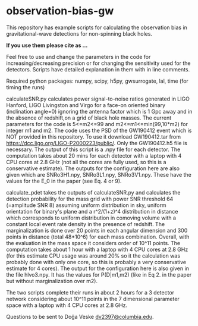 # observation-bias-gw

This repository has example scripts for calculating the observation bias in gravitational-wave detections for non-spinning black holes. 

**If you use them please cite as ...**

Feel free to use and change the parameters in the code for increasing/decreasing precision or for changing the sensitivity used for the detectors. Scripts have detailed explanation in them with in line comments.

Required python packages: numpy, scipy, h5py, gwsurrogate, lal, time (for timing the runs)

calculateSNR.py calculates power signal-to-noise ratios generated in LIGO Hanford, LIGO Livingston and Virgo for a face-on oriented binary (inclination angle=0) ignoring the antenna factor which is 1 Gpc away and in the absence of redshift,on a grid of black hole masses. The current parameters for the code is 5<=m2<=99 and m2<=m1<=min(99,10\*m2) for integer m1 and m2. The code uses the PSD of the GW190412 event which is NOT provided in this repository. To use it download GW190412.tar from https://dcc.ligo.org/LIGO-P2000223/public/. Only the GW190412.h5 file is necessary. The output of this script is a .npy file for each detector. The computation takes about 20 mins for each detector with a laptop with 4 CPU cores at 2.8 GHz (not all the cores are fully used, so this is a conservative estimate). The outputs for the configuration here are also given which are SNRo3H1.npy, SNRo3L1.npy, SNRo3V1.npy. These have the values for the E_0 in the paper (see Eq. 4 or 9).

calculate_pdet takes the outputs of calculateSNR.py and calculates the detection probability for the mass grid with power SNR threshold 64 (=amplitude SNR 8) assuming uniform distribution in sky, uniform orientation for binary's plane and a r^2/(1+z)^4 distribution in distance which corresponds to uniform distribution in comoving volume with a constant local event rate density in the presence of redshift. The marginalization is done over 20 points in each angular dimension and 300 points in distance (total 48\*10^6) for each mass combination. Overall, with the evaluation in the mass space it considers order of 10^11 points. The computation takes about 1 hour with a laptop with 4 CPU cores at 2.8 GHz (for this estimate CPU usage was around 20% so it the calculation was probably done with only one core, so this is probably a very conservative estimate for 4 cores). The output for the configuration here is also given in the file hlvo3.npy. It has the values for P(D|m1,m2) (like in Eq 2. in the paper but without marginalization over m2).

The two scripts complete their runs in about 2 hours for a 3 detector network considering about 10^11 points in the 7 dimensional parameter space with a laptop with 4 CPU cores at 2.8 GHz.

Questions to be sent to Doğa Veske dv2397@columbia.edu.
